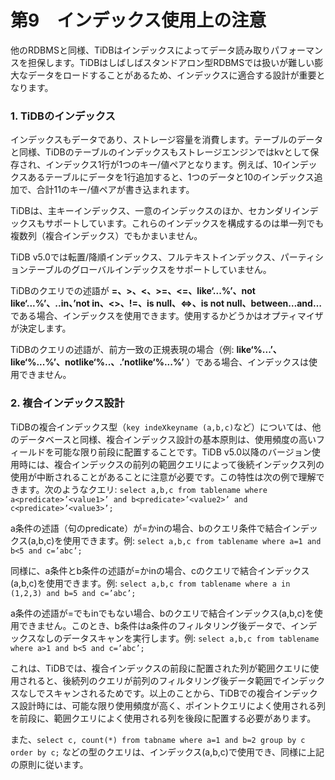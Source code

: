 # 第9　インデックス使用上の注意

他のRDBMSと同様、TiDBはインデックスによってデータ読み取りパフォーマンスを担保します。TiDBはしばしばスタンドアロン型RDBMSでは扱いが難しい膨大なデータをロードすることがあるため、インデックスに適合する設計が重要となります。

### 1. TiDBのインデックス
インデックスもデータであり、ストレージ容量を消費します。テーブルのデータと同様、TiDBのテーブルのインデックスもストレージエンジンではkvとして保存され、インデックス1行が1つのキー/値ペアとなります。例えば、10インデックスあるテーブルにデータを1行追加すると、1つのデータと10のインデックス追加で、合計11のキー/値ペアが書き込まれます。

TiDBは、主キーインデックス、一意のインデックスのほか、セカンダリインデックスもサポートしています。これらのインデックスを構成するのは単一列でも複数列（複合インデックス）でもかまいません。

TiDB v5.0では転置/降順インデックス、フルテキストインデックス、パーティションテーブルのグローバルインデックスをサポートしていません。

TiDBのクエリでの述語が **=、>、<、>=、<=、like‘...%’、not like‘...%’、..in、’not in、<>、!=、is null、<=>、is not null、between…and…** である場合、インデックスを使用できます。使用するかどうかはオプティマイザが決定します。

TiDBのクエリの述語が、前方一致の正規表現の場合（例: **like‘%...’、like‘%...%’、notlike‘%..、.’notlike‘%...%’** ）である場合、インデックスは使用できません。

### 2. 複合インデックス設計
TiDBの複合インデックス型（`key indeXkeyname (a,b,c)`など）については、他のデータベースと同様、複合インデックス設計の基本原則は、使用頻度の高いフィールドを可能な限り前段に配置することです。TiDB v5.0以降のバージョン使用時には、複合インデックスの前列の範囲クエリによって後続インデックス列の使用が中断されることがあることに注意が必要です。この特性は次の例で理解できます。次のようなクエリ: `select a,b,c from tablename where a<predicate>’<value1>’ and b<predicate>’<value2>’ and c<predicate>’<value3>’;`

a条件の述語（句のpredicate）が=かinの場合、bのクエリ条件で結合インデックス(a,b,c)を使用できます。例: `select a,b,c from tablename where a=1 and b<5 and c=’abc’;`

同様に、a条件とb条件の述語が=かinの場合、cのクエリで結合インデックス(a,b,c)を使用できます。例: `select a,b,c from tablename where a in (1,2,3) and b=5 and c=’abc’;`

a条件の述語が=でもinでもない場合、bのクエリで結合インデックス(a,b,c)を使用できません。このとき、b条件はa条件のフィルタリング後データで、インデックスなしのデータスキャンを実行します。例: `select a,b,c from tablename where a>1 and b<5 and c=’abc’;`

これは、TiDBでは、複合インデックスの前段に配置された列が範囲クエリに使用されると、後続列のクエリが前列のフィルタリング後データ範囲でインデックスなしでスキャンされるためです。以上のことから、TiDBでの複合インデックス設計時には、可能な限り使用頻度が高く、ポイントクエリによく使用される列を前段に、範囲クエリによく使用される列を後段に配置する必要があります。

また、`select c, count(*) from tabname where a=1 and b=2 group by c order by c;` などの型のクエリは、インデックス(a,b,c)で使用でき、同様に上記の原則に従います。
